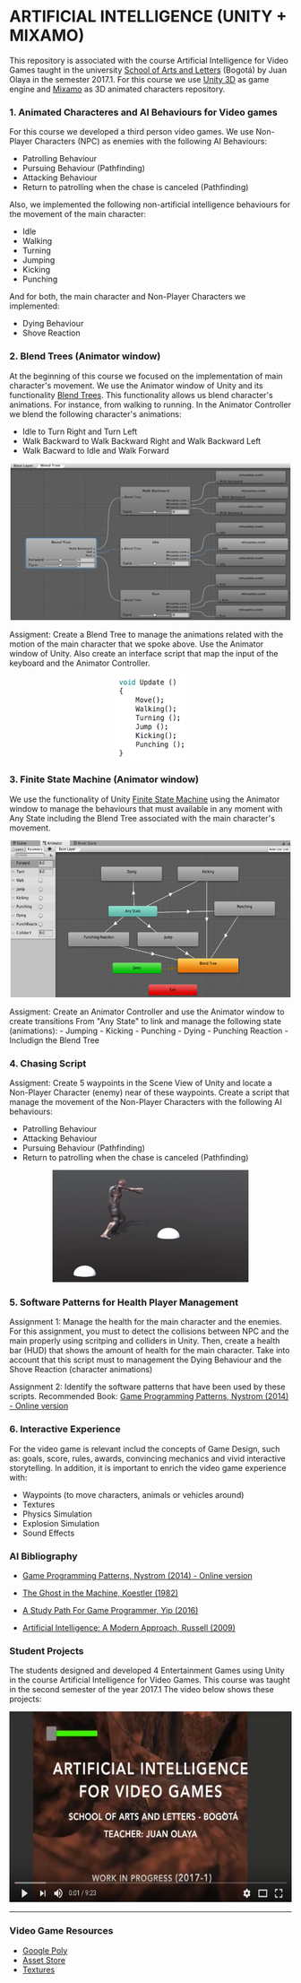 # ARTIFICIAL INTELLIGENCE (UNITY + MIXAMO)

This repository is associated with the course Artificial Intelligence for Video Games taught in the university [School of Arts and Letters](https://artesyletras.com.co/ingenieria-de-las-artes-digitales/) (Bogotá) by Juan Olaya in the semester 2017.1. For this course we use [Unity 3D](https://unity3d.com/) as game engine and [Mixamo](https://www.mixamo.com/) as 3D animated characters repository.

### 1. Animated Characteres and AI Behaviours for Video games

For this course we developed a third person video games. We use Non-Player Characters (NPC) as enemies with the following AI Behaviours:

- Patrolling Behaviour
- Pursuing Behaviour (Pathfinding)
- Attacking Behaviour
- Return to patrolling when the chase is canceled (Pathfinding)

Also, we implemented the following non-artificial intelligence behaviours for the movement of the main character:
- Idle
- Walking
- Turning
- Jumping
- Kicking
- Punching 

And for both, the main character and Non-Player Characters we implemented:
- Dying Behaviour
- Shove Reaction 

### 2. Blend Trees  (Animator window) 

At the beginning of this course we focused on the implementation of main character's movement. We use the Animator window of Unity and its functionality [Blend Trees](https://docs.unity3d.com/Manual/class-BlendTree.html). This functionality allows us blend character's animations. For instance, from walking to running. In the Animator Controller we blend the following character's animations:

- Idle to Turn Right and Turn Left
- Walk Backward to Walk Backward Right and Walk Backward Left
- Walk Bacward to Idle and Walk Forward

<p align="center">
  <a>
    <img src="Images/BlendTree.png" width=500 height=280>
  </a>
</p>

Assigment: Create a Blend Tree to manage the animations related with the motion of the main character that we spoke above. Use the Animator window of Unity. Also create an interface script that map the input of the keyboard and the Animator Controller.

<p align="center">
  <a>
    <img src="Images/MovementScript.png" width=125 height=150>
  </a>
</p>

### 3. Finite State Machine (Animator window)  
We use the functionality of Unity [Finite State Machine](https://docs.unity3d.com/es/current/Manual/StateMachineBasics.html) using the Animator window to manage the behaviours that must available in any moment with Any State including the Blend Tree associated with the main character's movement.

<p align="center">
  <a>
    <img src="Images/FiniteStateMachine.png" width=500 height=280>
  </a>
</p>
Assigment: Create an Animator Controller and use the Animator window to create transitions From "Any State" to link and manage the following state (animations):
- Jumping
- Kicking
- Punching 
- Dying
- Punching Reaction
- Includign the Blend Tree

### 4. Chasing Script 

Assigment: Create 5 waypoints in the Scene View of Unity and locate a Non-Player Character (enemy) near of these waypoints. Create a script that manage the movement of the Non-Player Characters with the following AI behaviours:
- Patrolling Behaviour
- Attacking Behaviour
- Pursuing Behaviour (Pathfinding)
- Return to patrolling when the chase is canceled (Pathfinding)

<p align="center">
  <a>
      <img src="Images/patrollingZombie.gif"  width=350 height=200>
  </a>
</p>

### 5. Software Patterns for Health Player Management 

Assignment 1: Manage the health for the main character and the enemies. For this assignment, you must to detect the collisions between NPC and the main properly using scritping and colliders in Unity. Then, create a health bar (HUD) that shows the amount of health for the main character. Take into account that this script must to management the Dying Behaviour and the Shove Reaction (character animations)

Assignment 2: Identify the software patterns that have been used by these scripts. Recommended Book: [Game Programming Patterns, Nystrom (2014) - Online version](http://gameprogrammingpatterns.com/contents.html)

### 6. Interactive Experience
For the video game is relevant includ the concepts of Game Design, such as: goals, score, rules, awards, convincing mechanics and vivid interactive storytelling. In addition, it is important to enrich the video game experience with:
- Waypoints (to move characters, animals or vehicles around)
- Textures
- Physics Simulation
- Explosion Simulation
- Sound Effects

### AI Bibliography
- [Game Programming Patterns, Nystrom (2014) - Online version](http://gameprogrammingpatterns.com/contents.html)
- [The Ghost in the Machine, Koestler (1982)](https://www.amazon.com/Ghost-Machine-Arthur-Koestler/dp/1939438349/ref=sr_1_1?s=books&ie=UTF8&qid=1489518939&sr=1-1&keywords=ghost+in+the+machine)
- [A Study Path For Game Programmer, Yip (2016)](https://github.com/miloyip/game-programmer)

- [Artificial Intelligence: A Modern Approach, Russell (2009)](https://www.amazon.com/Artificial-Intelligence-Modern-Approach-3rd/dp/0136042597/ref=sr_1_1?s=books&ie=UTF8&qid=1517513059&sr=1-1)

### Student Projects
The students designed and developed 4 Entertainment Games using Unity in the course Artificial Intelligence for Video Games. This
course was taught in the second semester of the year 2017.1 The video below shows these projects:
<p align="center">
  <a href="https://www.youtube.com/watch?v=dm2Lv3_lKhE&t=1s" target="_blank">
    <img src="Images/YoutubeVideo.png" width=600 height=340>
  </a>
</p>

***

### Video Game Resources
- [Google Poly](https://poly.google.com/)
- [Asset Store](https://www.assetstore.unity3d.com)
- [Textures](https://www.textures.com/)
